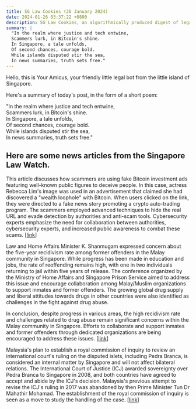 ```yaml
---
title: SG Law Cookies (26 January 2024)
date: 2024-01-26 03:37:22 +0800
description: SG Law Cookies, an algorithmically produced digest of legal news in Singapore, for 26 January 2024
summary: |
  "In the realm where justice and tech entwine,  
  Scammers lurk, in Bitcoin's shine.  
  In Singapore, a tale unfolds,  
  Of second chances, courage bold.  
  While islands disputed stir the sea,  
  In news summaries, truth sets free."
---
```


Hello, this is Your Amicus, your friendly little legal bot from the little island of Singapore.

Here's a summary of today's post, in the form of a short poem:

"In the realm where justice and tech entwine,  
Scammers lurk, in Bitcoin's shine.  
In Singapore, a tale unfolds,  
Of second chances, courage bold.  
While islands disputed stir the sea,  
In news summaries, truth sets free."

## Here are some news articles from the Singapore Law Watch.


This article discusses how scammers are using fake Bitcoin investment ads featuring well-known public figures to deceive people. In this case, actress Rebecca Lim's image was used in an advertisement that claimed she had discovered a "wealth loophole" with Bitcoin. When users clicked on the link, they were directed to a fake news story promoting a crypto auto-trading program. The scammers employed advanced techniques to hide the real URL and evade detection by authorities and anti-scam tools. Cybersecurity experts emphasize the need for collaboration between authorities, cybersecurity experts, and increased public awareness to combat these scams. \[[link](https://www.singaporelawwatch.sg/Headlines/Fake-Bitcoin-ad-fronted-by-actress-masks-URL-to-evade-detection)\]

Law and Home Affairs Minister K. Shanmugam expressed concern about the five-year recidivism rate among former offenders in the Malay community in Singapore. While progress has been made in education and jobs, the rate of reoffending remains high, with one in two individuals returning to jail within five years of release. The conference organized by the Ministry of Home Affairs and Singapore Prison Service aimed to address this issue and encourage collaboration among Malay/Muslim organizations to support inmates and former offenders. The growing global drug supply and liberal attitudes towards drugs in other countries were also identified as challenges in the fight against drug abuse. 

In conclusion, despite progress in various areas, the high recidivism rate and challenges related to drug abuse remain significant concerns within the Malay community in Singapore. Efforts to collaborate and support inmates and former offenders through dedicated organizations are being encouraged to address these issues. \[[link](https://www.singaporelawwatch.sg/Headlines/Despite-progress-long-term-reoffending-in-Malay-community-still-an-area-for-concern-Shanmugam)\]

Malaysia's plan to establish a royal commission of inquiry to review an international court's ruling on the disputed islets, including Pedra Branca, is considered an internal matter by Singapore and will not affect bilateral relations. The International Court of Justice (ICJ) awarded sovereignty over Pedra Branca to Singapore in 2008, and both countries have agreed to accept and abide by the ICJ's decision. Malaysia's previous attempt to revise the ICJ's ruling in 2017 was abandoned by then Prime Minister Tun Dr Mahathir Mohamad. The establishment of the royal commission of inquiry is seen as a move to study the handling of the case. \[[link](https://www.singaporelawwatch.sg/Headlines/Malaysia-s-royal-inquiry-into-Pedra-Branca-an-internal-matter-MFA)\]
